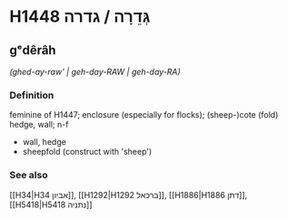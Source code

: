 # H1448 גְּדֵרָה / גדרה

## gᵉdêrâh

_(ghed-ay-raw' | ɡeh-day-RAW | ɡeh-day-RA)_

### Definition

feminine of H1447; enclosure (especially for flocks); (sheep-)cote (fold) hedge, wall; n-f

- wall, hedge
- sheepfold (construct with 'sheep')

### See also

[[H34|H34 אביון]], [[H1292|H1292 ברכאל]], [[H1886|H1886 דתן]], [[H5418|H5418 נתניה]]

